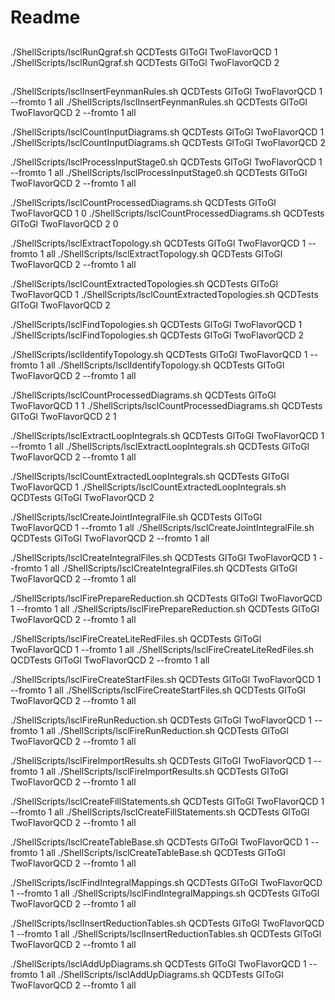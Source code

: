 Readme
========================

##

./ShellScripts/lsclRunQgraf.sh QCDTests GlToGl TwoFlavorQCD 1
./ShellScripts/lsclRunQgraf.sh QCDTests GlToGl TwoFlavorQCD 2

##

./ShellScripts/lsclInsertFeynmanRules.sh QCDTests GlToGl TwoFlavorQCD 1  --fromto 1 all
./ShellScripts/lsclInsertFeynmanRules.sh QCDTests GlToGl TwoFlavorQCD 2  --fromto 1 all

./ShellScripts/lsclCountInputDiagrams.sh QCDTests GlToGl TwoFlavorQCD 1
./ShellScripts/lsclCountInputDiagrams.sh QCDTests GlToGl TwoFlavorQCD 2

./ShellScripts/lsclProcessInputStage0.sh QCDTests GlToGl TwoFlavorQCD 1 --fromto 1 all
./ShellScripts/lsclProcessInputStage0.sh QCDTests GlToGl TwoFlavorQCD 2 --fromto 1 all

./ShellScripts/lsclCountProcessedDiagrams.sh QCDTests GlToGl TwoFlavorQCD 1 0
./ShellScripts/lsclCountProcessedDiagrams.sh QCDTests GlToGl TwoFlavorQCD 2 0

./ShellScripts/lsclExtractTopology.sh QCDTests GlToGl TwoFlavorQCD 1 --fromto 1 all
./ShellScripts/lsclExtractTopology.sh QCDTests GlToGl TwoFlavorQCD 2 --fromto 1 all

./ShellScripts/lsclCountExtractedTopologies.sh QCDTests GlToGl TwoFlavorQCD 1
./ShellScripts/lsclCountExtractedTopologies.sh QCDTests GlToGl TwoFlavorQCD 2

./ShellScripts/lsclFindTopologies.sh QCDTests GlToGl TwoFlavorQCD 1
./ShellScripts/lsclFindTopologies.sh QCDTests GlToGl TwoFlavorQCD 2

./ShellScripts/lsclIdentifyTopology.sh QCDTests GlToGl TwoFlavorQCD 1 --fromto 1 all
./ShellScripts/lsclIdentifyTopology.sh QCDTests GlToGl TwoFlavorQCD 2 --fromto 1 all

./ShellScripts/lsclCountProcessedDiagrams.sh QCDTests GlToGl TwoFlavorQCD 1 1
./ShellScripts/lsclCountProcessedDiagrams.sh QCDTests GlToGl TwoFlavorQCD 2 1


./ShellScripts/lsclExtractLoopIntegrals.sh QCDTests GlToGl TwoFlavorQCD 1 --fromto 1 all
./ShellScripts/lsclExtractLoopIntegrals.sh QCDTests GlToGl TwoFlavorQCD 2 --fromto 1 all

./ShellScripts/lsclCountExtractedLoopIntegrals.sh QCDTests GlToGl TwoFlavorQCD 1
./ShellScripts/lsclCountExtractedLoopIntegrals.sh QCDTests GlToGl TwoFlavorQCD 2

./ShellScripts/lsclCreateJointIntegralFile.sh QCDTests GlToGl TwoFlavorQCD 1 --fromto 1 all
./ShellScripts/lsclCreateJointIntegralFile.sh QCDTests GlToGl TwoFlavorQCD 2 --fromto 1 all

./ShellScripts/lsclCreateIntegralFiles.sh QCDTests GlToGl TwoFlavorQCD 1 --fromto 1 all
./ShellScripts/lsclCreateIntegralFiles.sh QCDTests GlToGl TwoFlavorQCD 2 --fromto 1 all
 

./ShellScripts/lsclFirePrepareReduction.sh QCDTests GlToGl TwoFlavorQCD 1 --fromto 1 all
./ShellScripts/lsclFirePrepareReduction.sh QCDTests GlToGl TwoFlavorQCD 2 --fromto 1 all

./ShellScripts/lsclFireCreateLiteRedFiles.sh QCDTests GlToGl TwoFlavorQCD 1 --fromto 1 all
./ShellScripts/lsclFireCreateLiteRedFiles.sh QCDTests GlToGl TwoFlavorQCD 2 --fromto 1 all

./ShellScripts/lsclFireCreateStartFiles.sh QCDTests GlToGl TwoFlavorQCD 1 --fromto 1 all
./ShellScripts/lsclFireCreateStartFiles.sh QCDTests GlToGl TwoFlavorQCD 2 --fromto 1 all

./ShellScripts/lsclFireRunReduction.sh QCDTests GlToGl TwoFlavorQCD 1 --fromto 1 all
./ShellScripts/lsclFireRunReduction.sh QCDTests GlToGl TwoFlavorQCD 2 --fromto 1 all

./ShellScripts/lsclFireImportResults.sh QCDTests GlToGl TwoFlavorQCD 1 --fromto 1 all
./ShellScripts/lsclFireImportResults.sh QCDTests GlToGl TwoFlavorQCD 2 --fromto 1 all

./ShellScripts/lsclCreateFillStatements.sh QCDTests GlToGl TwoFlavorQCD 1 --fromto 1 all
./ShellScripts/lsclCreateFillStatements.sh QCDTests GlToGl TwoFlavorQCD 2 --fromto 1 all

./ShellScripts/lsclCreateTableBase.sh QCDTests GlToGl TwoFlavorQCD 1 --fromto 1 all
./ShellScripts/lsclCreateTableBase.sh QCDTests GlToGl TwoFlavorQCD 2 --fromto 1 all

./ShellScripts/lsclFindIntegralMappings.sh QCDTests GlToGl TwoFlavorQCD 1 --fromto 1 all
./ShellScripts/lsclFindIntegralMappings.sh QCDTests GlToGl TwoFlavorQCD 2 --fromto 1 all

./ShellScripts/lsclInsertReductionTables.sh QCDTests GlToGl TwoFlavorQCD 1 --fromto 1 all
./ShellScripts/lsclInsertReductionTables.sh QCDTests GlToGl TwoFlavorQCD 2 --fromto 1 all

./ShellScripts/lsclAddUpDiagrams.sh QCDTests GlToGl TwoFlavorQCD 1  --fromto 1 all
./ShellScripts/lsclAddUpDiagrams.sh QCDTests GlToGl TwoFlavorQCD 2  --fromto 1 all



